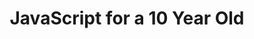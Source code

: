 ---
type: course
authors:
  - alex-patterson
cloudinary_convert: false
cover: https://media.codingcat.dev/image/upload/v1654934534/main-codingcatdev-photo/courses/ForA10YearOld/ForA10YearOldJS.png
excerpt: This JavaScript course will teach you the fundamentals of JavaScript and then work into more advanced programming.
published: draft
slug: javascript-for-a-10-year-old
start: June 22, 2022
title: JavaScript for a 10 Year Old
updated: July 12, 2022 10:36 AM
---